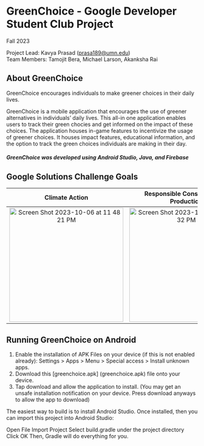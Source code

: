 # GreenChoice - Google Developer Student Club Project 
Fall 2023

Project Lead: Kavya Prasad (prasa189@umn.edu)  
Team Members: Tamojit Bera, Michael Larson, Akanksha Rai

## About GreenChoice
GreenChoice encourages individuals to make greener choices in their daily lives. 

GreenChoice is a mobile application that encourages the use of greener alternatives in individuals’ daily lives. This all-in one application enables users to track their green chocies and get informed on the impact of these choices. The application houses in-game features to incentivize the usage of greener choices. It houses impact features, educational information, and the option to track the green choices individuals are making in their day. 

##### GreenChoice was developed using Android Studio, Java, and Firebase

## Google Solutions Challenge Goals
Climate Action             |  Responsible Consumption & Production
:-------------------------:|:-------------------------:
<img width="300" alt="Screen Shot 2023-10-06 at 11 48 21 PM" src="https://media.github.umn.edu/user/25141/files/e6568b1f-e402-442a-aa96-548e1f8455dd">  |  <img width="300" alt="Screen Shot 2023-10-06 at 11 49 32 PM" src="https://media.github.umn.edu/user/25141/files/28257dd6-43a4-4300-a497-4d8174c7c0b2">  

## Running GreenChoice on Android 

1. Enable the installation of APK Files on your device (if this is not enabled already): Settings > Apps > Menu > Special access > Install unknown apps.
2. Download this [greenchoice.apk] (greenchoice.apk) file onto your device.
3. Tap download and allow the application to install. (You may get an unsafe installation notification on your device. Press download anyways to allow the app to download)



The easiest way to build is to install Android Studio. Once installed, then you can import this project into Android Studio:

Open File
Import Project
Select build.gradle under the project directory
Click OK
Then, Gradle will do everything for you.



